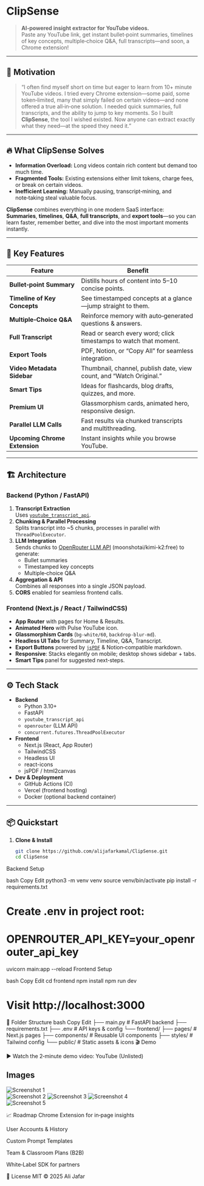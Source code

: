 # ClipSense

> **AI‑powered insight extractor for YouTube videos.**  
> Paste any YouTube link, get instant bullet‑point summaries, timelines of key concepts, multiple‑choice Q&A, full transcripts—and soon, a Chrome extension!

---

## 🚀 Motivation

> “I often find myself short on time but eager to learn from 10+ minute YouTube videos. I tried every Chrome extension—some paid, some token‑limited, many that simply failed on certain videos—and none offered a true all‑in‑one solution. I needed quick summaries, full transcripts, and the ability to jump to key moments. So I built **ClipSense**, the tool I wished existed. Now anyone can extract exactly what they need—at the speed they need it.”

---

## 🔥 What ClipSense Solves

- **Information Overload:** Long videos contain rich content but demand too much time.
- **Fragmented Tools:** Existing extensions either limit tokens, charge fees, or break on certain videos.
- **Inefficient Learning:** Manually pausing, transcript‑mining, and note‑taking steal valuable focus.

**ClipSense** combines everything in one modern SaaS interface:  
**Summaries**, **timelines**, **Q&A**, **full transcripts**, and **export tools**—so you can learn faster, remember better, and dive into the most important moments instantly.

---

## 🎯 Key Features

| Feature                         | Benefit                                                          |
| --------------------------------| -----------------------------------------------------------------|
| **Bullet‑point Summary**        | Distills hours of content into 5–10 concise points.              |
| **Timeline of Key Concepts**    | See timestamped concepts at a glance—jump straight to them.      |
| **Multiple‑Choice Q&A**         | Reinforce memory with auto‑generated questions & answers.        |
| **Full Transcript**             | Read or search every word; click timestamps to watch that moment.|
| **Export Tools**                | PDF, Notion, or “Copy All” for seamless integration.             |
| **Video Metadata Sidebar**      | Thumbnail, channel, publish date, view count, and “Watch Original.”|
| **Smart Tips**                  | Ideas for flashcards, blog drafts, quizzes, and more.            |
| **Premium UI**                  | Glassmorphism cards, animated hero, responsive design.           |
| **Parallel LLM Calls**          | Fast results via chunked transcripts and multithreading.         |
| **Upcoming Chrome Extension**   | Instant insights while you browse YouTube.                       |

---

## 🏗 Architecture

### Backend (Python / FastAPI)
1. **Transcript Extraction**  
   Uses [`youtube_transcript_api`](https://pypi.org/project/youtube-transcript-api/).
2. **Chunking & Parallel Processing**  
   Splits transcript into ~5 chunks, processes in parallel with `ThreadPoolExecutor`.
3. **LLM Integration**  
   Sends chunks to [OpenRouter LLM API](https://openrouter.ai/) (moonshotai/kimi-k2:free) to generate:
   - Bullet summaries  
   - Timestamped key concepts  
   - Multiple‑choice Q&A  
4. **Aggregation & API**  
   Combines all responses into a single JSON payload.  
5. **CORS** enabled for seamless frontend calls.

### Frontend (Next.js / React / TailwindCSS)
- **App Router** with pages for Home & Results.
- **Animated Hero** with Pulse YouTube icon.
- **Glassmorphism Cards** (`bg-white/60`, `backdrop-blur-md`).
- **Headless UI Tabs** for Summary, Timeline, Q&A, Transcript.
- **Export Buttons** powered by [`jsPDF`](https://github.com/parallax/jsPDF) & Notion‑compatible markdown.
- **Responsive**: Stacks elegantly on mobile; desktop shows sidebar + tabs.
- **Smart Tips** panel for suggested next‑steps.

---

## ⚙️ Tech Stack

- **Backend**  
  - Python 3.10+  
  - FastAPI  
  - `youtube_transcript_api`  
  - `openrouter` (LLM API)  
  - `concurrent.futures.ThreadPoolExecutor`  
- **Frontend**  
  - Next.js (React, App Router)  
  - TailwindCSS  
  - Headless UI  
  - react-icons  
  - jsPDF / html2canvas  
- **Dev & Deployment**  
  - GitHub Actions (CI)  
  - Vercel (frontend hosting)  
  - Docker (optional backend container)

---

## 📦 Quickstart

1. **Clone & Install**  
   ```bash
   git clone https://github.com/alijafarkamal/ClipSense.git
   cd ClipSense
Backend Setup

bash
Copy
Edit
python3 -m venv venv
source venv/bin/activate
pip install -r requirements.txt
# Create .env in project root:
# OPENROUTER_API_KEY=your_openrouter_api_key
uvicorn main:app --reload
Frontend Setup

bash
Copy
Edit
cd frontend
npm install
npm run dev
# Visit http://localhost:3000
📂 Folder Structure
bash
Copy
Edit
├── main.py           # FastAPI backend
├── requirements.txt
├── .env              # API keys & config
└── frontend/
    ├── pages/        # Next.js pages
    ├── components/   # Reusable UI components
    ├── styles/       # Tailwind config
    └── public/       # Static assets & icons
🎬 Demo

▶️ Watch the 2‑minute demo video: YouTube (Unlisted)


## Images

![Screenshot 1](https://github.com/user-attachments/assets/30ac20be-974b-4ba9-bdca-5e2b07404fc3)  
![Screenshot 2](https://github.com/user-attachments/assets/4af53e6d-6312-4900-a13b-d537b23f0987) 
![Screenshot 3](https://github.com/user-attachments/assets/59060c49-ac82-4b26-b34f-098c26ccf124) 
![Screenshot 4](https://github.com/user-attachments/assets/6ecf7797-5dd3-4be7-9ed5-e20dd90876d6)  
![Screenshot 5](https://github.com/user-attachments/assets/00c1b765-020f-47dd-a771-4ad84f4a2a77)  


📈 Roadmap
Chrome Extension for in‑page insights

User Accounts & History

Custom Prompt Templates

Team & Classroom Plans (B2B)

White‑Label SDK for partners

🤝 License
MIT © 2025 Ali Jafar

